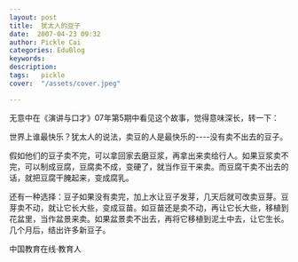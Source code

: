 ```yaml
---
layout: post  
title:  犹太人的豆子  
date:  2007-04-23 09:32  
author: Pickle Cai  
categories: EduBlog  
keywords: 
description:   
tags:	pickle   
cover:  "/assets/cover.jpeg"  

---  
```

    
无意中在《演讲与口才》07年第5期中看见这个故事，觉得意味深长，转一下：

 

世界上谁最快乐？犹太人的说法，卖豆的人是最快乐的----没有卖不出去的豆子。

假如他们的豆子卖不完，可以拿回家去磨豆浆，再拿出来卖给行人。如果豆浆卖不完，可以制成豆腐，豆腐卖不成，变硬了，就当作豆干来卖。而豆腐干卖不出去的话，就把豆腐干腌起来，变成腐乳。



还有一种选择：豆子如果没有卖完，加上水让豆子发芽，几天后就可改卖豆芽。豆芽卖不动，就让它长大些，变成豆苗。如豆苗还是卖不动，再让它长大些，移植到花盆里，当作盆景来卖。如果盆景卖不出去，再将它移植到泥土中去，让它生长。几个月后，结出许多新豆子。



		    
 中国教育在线·教育人

